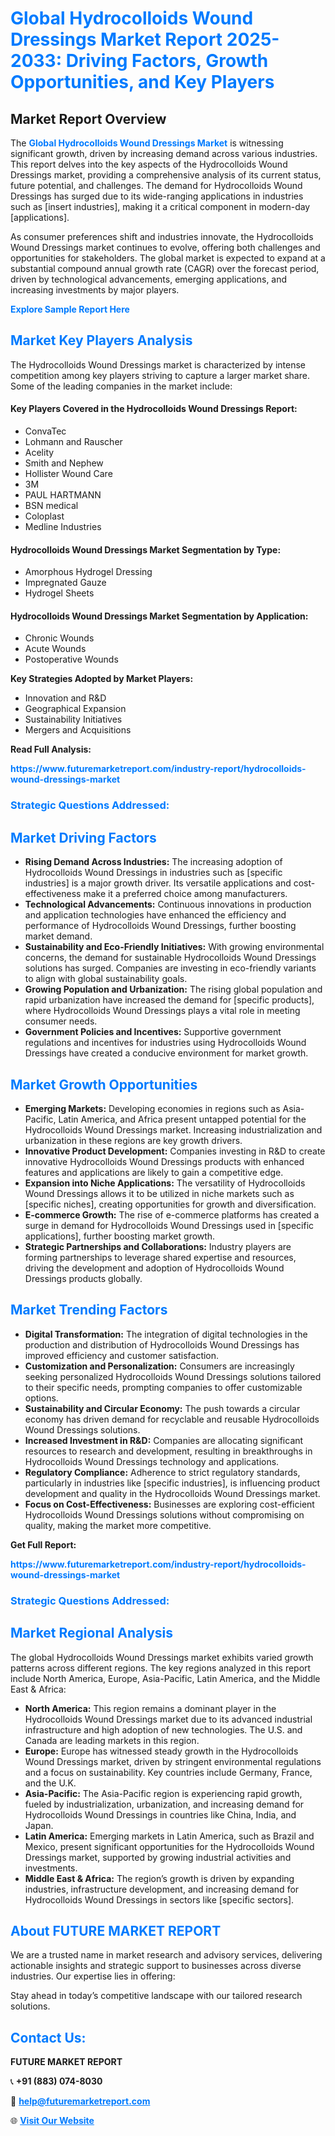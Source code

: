 <h1 style="color: #007BFF;">Global Hydrocolloids Wound Dressings Market Report 2025-2033: Driving Factors, Growth Opportunities, and Key Players</h1>

<section id="overview">
<h2>Market Report Overview</h2>
<p>The <a href="https://www.futuremarketreport.com/industry-report/hydrocolloids-wound-dressings-market" style="color: #007BFF; text-decoration: none;"><strong>Global Hydrocolloids Wound Dressings Market</strong></a> is witnessing significant growth, driven by increasing demand across various industries. This report delves into the key aspects of the Hydrocolloids Wound Dressings market, providing a comprehensive analysis of its current status, future potential, and challenges. The demand for Hydrocolloids Wound Dressings has surged due to its wide-ranging applications in industries such as [insert industries], making it a critical component in modern-day [applications].</p>
<p>As consumer preferences shift and industries innovate, the Hydrocolloids Wound Dressings market continues to evolve, offering both challenges and opportunities for stakeholders. The global market is expected to expand at a substantial compound annual growth rate (CAGR) over the forecast period, driven by technological advancements, emerging applications, and increasing investments by major players.</p>
</section>

<section id="overview">
<p><a href="https://www.futuremarketreport.com/request-sample/reportId=79893" style="color: #007BFF; text-decoration: none;"><strong>Explore Sample Report Here</strong></a></p>
</section>

<section id="key-players">
<h2 style="color: #007BFF;">Market Key Players Analysis</h2>
<p>The Hydrocolloids Wound Dressings market is characterized by intense competition among key players striving to capture a larger market share. Some of the leading companies in the market include:</p>
<h4>Key Players Covered in the Hydrocolloids Wound Dressings Report:</h4>
<ul><li>ConvaTec</li><li>Lohmann and Rauscher</li><li>Acelity</li><li>Smith and Nephew</li><li>Hollister Wound Care</li><li>3M</li><li>PAUL HARTMANN</li><li>BSN medical</li><li>Coloplast</li><li>Medline Industries</li></ul>
<h4>Hydrocolloids Wound Dressings Market Segmentation by Type:</h4>
<ul><li>Amorphous Hydrogel Dressing</li><li>Impregnated Gauze</li><li>Hydrogel Sheets</li></ul>

<h4>Hydrocolloids Wound Dressings Market Segmentation by Application:</h4>
<ul><li>Chronic Wounds</li><li>Acute Wounds</li><li>Postoperative Wounds</li></ul>
<p><strong>Key Strategies Adopted by Market Players:</strong></p>
<ul>
<li>Innovation and R&D</li>
<li>Geographical Expansion</li>
<li>Sustainability Initiatives</li>
<li>Mergers and Acquisitions</li>
</ul>
</section>

<section>
<p><strong>Read Full Analysis: </strong></p><a href="https://www.futuremarketreport.com/industry-report/hydrocolloids-wound-dressings-market" style="color: #007BFF; text-decoration: none;"><strong>https://www.futuremarketreport.com/industry-report/hydrocolloids-wound-dressings-market</strong></a>
<h3 style="color: #007BFF;">Strategic Questions Addressed:</h3>
</section>

<section id="driving-factors">
<h2 style="color: #007BFF;">Market Driving Factors</h2>
<ul>
<li><strong>Rising Demand Across Industries:</strong> The increasing adoption of Hydrocolloids Wound Dressings in industries such as [specific industries] is a major growth driver. Its versatile applications and cost-effectiveness make it a preferred choice among manufacturers.</li>
<li><strong>Technological Advancements:</strong> Continuous innovations in production and application technologies have enhanced the efficiency and performance of Hydrocolloids Wound Dressings, further boosting market demand.</li>
<li><strong>Sustainability and Eco-Friendly Initiatives:</strong> With growing environmental concerns, the demand for sustainable Hydrocolloids Wound Dressings solutions has surged. Companies are investing in eco-friendly variants to align with global sustainability goals.</li>
<li><strong>Growing Population and Urbanization:</strong> The rising global population and rapid urbanization have increased the demand for [specific products], where Hydrocolloids Wound Dressings plays a vital role in meeting consumer needs.</li>
<li><strong>Government Policies and Incentives:</strong> Supportive government regulations and incentives for industries using Hydrocolloids Wound Dressings have created a conducive environment for market growth.</li>
</ul>
</section>

<section id="growth-opportunities">
<h2 style="color: #007BFF;">Market Growth Opportunities</h2>
<ul>
<li><strong>Emerging Markets:</strong> Developing economies in regions such as Asia-Pacific, Latin America, and Africa present untapped potential for the Hydrocolloids Wound Dressings market. Increasing industrialization and urbanization in these regions are key growth drivers.</li>
<li><strong>Innovative Product Development:</strong> Companies investing in R&D to create innovative Hydrocolloids Wound Dressings products with enhanced features and applications are likely to gain a competitive edge.</li>
<li><strong>Expansion into Niche Applications:</strong> The versatility of Hydrocolloids Wound Dressings allows it to be utilized in niche markets such as [specific niches], creating opportunities for growth and diversification.</li>
<li><strong>E-commerce Growth:</strong> The rise of e-commerce platforms has created a surge in demand for Hydrocolloids Wound Dressings used in [specific applications], further boosting market growth.</li>
<li><strong>Strategic Partnerships and Collaborations:</strong> Industry players are forming partnerships to leverage shared expertise and resources, driving the development and adoption of Hydrocolloids Wound Dressings products globally.</li>
</ul>
</section>

<section id="trending-factors">
<h2 style="color: #007BFF;">Market Trending Factors</h2>
<ul>
<li><strong>Digital Transformation:</strong> The integration of digital technologies in the production and distribution of Hydrocolloids Wound Dressings has improved efficiency and customer satisfaction.</li>
<li><strong>Customization and Personalization:</strong> Consumers are increasingly seeking personalized Hydrocolloids Wound Dressings solutions tailored to their specific needs, prompting companies to offer customizable options.</li>
<li><strong>Sustainability and Circular Economy:</strong> The push towards a circular economy has driven demand for recyclable and reusable Hydrocolloids Wound Dressings solutions.</li>
<li><strong>Increased Investment in R&D:</strong> Companies are allocating significant resources to research and development, resulting in breakthroughs in Hydrocolloids Wound Dressings technology and applications.</li>
<li><strong>Regulatory Compliance:</strong> Adherence to strict regulatory standards, particularly in industries like [specific industries], is influencing product development and quality in the Hydrocolloids Wound Dressings market.</li>
<li><strong>Focus on Cost-Effectiveness:</strong> Businesses are exploring cost-efficient Hydrocolloids Wound Dressings solutions without compromising on quality, making the market more competitive.</li>
</ul>
</section>

<section>
<p><strong>Get Full Report: </strong></p><a href="https://www.futuremarketreport.com/industry-report/hydrocolloids-wound-dressings-market" style="color: #007BFF; text-decoration: none;"><strong>https://www.futuremarketreport.com/industry-report/hydrocolloids-wound-dressings-market</strong></a>
<h3 style="color: #007BFF;">Strategic Questions Addressed:</h3>
</section>


<section id="regional-analysis">
<h2 style="color: #007BFF;">Market Regional Analysis</h2>
<p>The global Hydrocolloids Wound Dressings market exhibits varied growth patterns across different regions. The key regions analyzed in this report include North America, Europe, Asia-Pacific, Latin America, and the Middle East & Africa:</p>
<ul>
<li><strong>North America:</strong> This region remains a dominant player in the Hydrocolloids Wound Dressings market due to its advanced industrial infrastructure and high adoption of new technologies. The U.S. and Canada are leading markets in this region.</li>
<li><strong>Europe:</strong> Europe has witnessed steady growth in the Hydrocolloids Wound Dressings market, driven by stringent environmental regulations and a focus on sustainability. Key countries include Germany, France, and the U.K.</li>
<li><strong>Asia-Pacific:</strong> The Asia-Pacific region is experiencing rapid growth, fueled by industrialization, urbanization, and increasing demand for Hydrocolloids Wound Dressings in countries like China, India, and Japan.</li>
<li><strong>Latin America:</strong> Emerging markets in Latin America, such as Brazil and Mexico, present significant opportunities for the Hydrocolloids Wound Dressings market, supported by growing industrial activities and investments.</li>
<li><strong>Middle East & Africa:</strong> The region’s growth is driven by expanding industries, infrastructure development, and increasing demand for Hydrocolloids Wound Dressings in sectors like [specific sectors].</li>
</ul>
</section>

<footer>
<h2 style="color: #007BFF;">About FUTURE MARKET REPORT</h2>
<p>We are a trusted name in market research and advisory services, delivering actionable insights and strategic support to businesses across diverse industries. Our expertise lies in offering:</p>

<p>Stay ahead in today’s competitive landscape with our tailored research solutions.</p>

<h2 style="color: #007BFF;">Contact Us:</h2>
<p><strong>FUTURE MARKET REPORT</strong></p>
<p>📞 <strong>+91 (883) 074-8030</strong></p>
<p>📧 <strong><a href="mailto:help@futuremarketreport.com" style="color: #007BFF;">help@futuremarketreport.com</a></strong></p>
<p>🌐 <strong><a href="https://www.futuremarketreport.com/" style="color: #007BFF;">Visit Our Website</a></strong></p>
</footer>